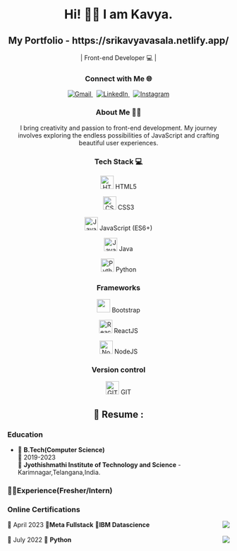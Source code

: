 <!-- Header  -->
<h1 align="center">Hi! 🙋‍♀️ I am Kavya.</h1>
<h2 align="center"> My Portfolio - https://srikavyavasala.netlify.app/</h2>
<p align="center"> | Front-end Developer 💻 | </p>

<!-- Connect  -->
<h3 align="center">Connect with Me 🌐</h3>
<p align="center">
   <a href="mailto:vskavya02gmail.com">
      <img src="https://img.shields.io/badge/Gmail-D14836?style=for-the-badge&logo=gmail&logoColor=white" alt="Gmail">
   </a>
   &nbsp;
   <a href="https://www.linkedin.com/in/vasala-srikavya-9368b5273/">
      <img src="https://img.shields.io/badge/LinkedIn-0077B5?style=for-the-badge&logo=linkedin&logoColor=white" alt="LinkedIn">
   </a>
   &nbsp;
   <a href="https://www.instagram.com/">
      <img src="https://img.shields.io/badge/instagram-%23E4405F.svg?&style=for-the-badge&logo=instagram&logoColor=white" alt="Instagram">
   </a>
</p>

<!-- About Me  -->
<h3 align="center">About Me 👩‍💻</h3>
<p align="center">I bring creativity and passion to front-end development. My journey involves exploring the endless possibilities of JavaScript and crafting beautiful user experiences.</p>

<!-- Tech  -->
<h3 align="center">Tech Stack 💻 </h3>

  <p align="center">
    <img src="https://img.icons8.com/color/48/000000/html-5--v1.png" alt="HTML5" width="30"/> HTML5</p>
    <p align="center">
	    <img src="https://img.icons8.com/fluency/48/000000/css3.png" alt="CSS3" width="30"/> CSS3</p>
    <p align="center"><img src="https://img.icons8.com/color/48/000000/javascript--v1.png" alt="JavaScript" width="30"/> JavaScript (ES6+)</p>
    <p align="center"><img src="https://img.icons8.com/color/48/000000/java-coffee-cup-logo--v1.png" alt="Java" width="30"/> Java</p>
    <p align="center"><img src="https://img.icons8.com/color/48/000000/python--v1.png" alt="Python" width="30"/> Python</p>
</p>

<h3 align="center">Frameworks </h3>
<p align="center">
	<img src="https://img.icons8.com/color/48/000000/bootstrap.png" width="30px" /> Bootstrap </p>
<p align="center">
  <img src="https://cdn.svgporn.com/logos/react.svg" alt="ReactJS" width="30px" /> ReactJS
</p>


<p align="center">
  <img src="https://img.icons8.com/color/96/nodejs.png" alt="NodeJS" width="30px" /> NodeJS
</p>



<h3 align="center">Version control</h3>
<p align="center">
  <img src="https://upload.wikimedia.org/wikipedia/commons/thumb/3/3f/Git_icon.svg/1200px-Git_icon.svg.png" alt="GIT" width="30px" /> GIT
</p>



<h2 align="center">
	📃 Resume : 
</h2>

### Education

- 📖 **B.Tech(Computer Science)**\
📆 2019-2023\
📍 **Jyothishmathi Institute of Technology and Science** - Karimnagar,Telangana,India.

### 👩‍💼Experience(Fresher/Intern)

### Online Certifications
<img align="right" src="https://img.shields.io/badge/Coursera-0056D2?style=for-the-badge&logo=Coursera&logoColor=white">📆 April 2023
📖**Meta Fullstack**
📖**IBM Datascience**
<br>
<br>
<img align="right" src="https://img.shields.io/badge/Udemy-EC5252?style=for-the-badge&logo=Udemy&logoColor=white">📆 July 2022
📖 **Python**
	
